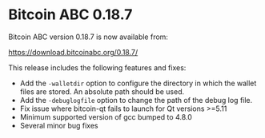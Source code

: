 Bitcoin ABC 0.18.7
==================

Bitcoin ABC version 0.18.7 is now available from:

  <https://download.bitcoinabc.org/0.18.7/>

This release includes the following features and fixes:

 - Add the `-walletdir` option to configure the directory in which the wallet
   files are stored. An absolute path should be used.
 - Add the `-debuglogfile` option to change the path of the debug log file.
 - Fix issue where bitcoin-qt fails to launch for Qt versions >=5.11
 - Minimum supported version of gcc bumped to 4.8.0
 - Several minor bug fixes
